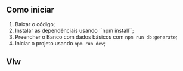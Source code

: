 ## Como iniciar
1. Baixar o código;
2. Instalar as dependênciais usando ´´npm install´´;
3. Preencher o Banco com dados básicos com ``npm run db:generate``;
4. Iniciar o projeto usando ``npm run dev``;


## Vlw
